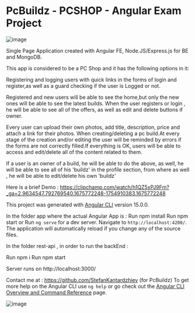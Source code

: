 # PcBuildz - PCSHOP - Angular Exam Project

![image](https://user-images.githubusercontent.com/103639205/217245665-a7754780-1545-4763-8620-dbefa794da7e.png)

Single Page Application created with Angular FE, Node.JS/Express.js for BE and MongoDB.  


This app is considered to be a PC Shop and it has the following options in it:

Registering and logging users with quick links in the forms of login and register,as well as a guard checking if the user is Logged or not.

Registered and new users will be able to see the home,but only the new ones will be able to see the latest builds.
When the user registers or login , he will be able to see all of the offers, as well as edit and delete buttons if owner.


Every user can upload their own photos, add title, description, price and attach a link for their photos. When creating/deleting a pc build.At every stage of the creation and/or editing the user will be reminded by errors if the forms are not correctly filled.If everything is OK, users will be able to access and edit/delete all of the content related to them.


If a user is an owner of a build, he will be able to do the above, as well, he will be able to see all of his 'buildz' in the profile section, from where as well , he will be able to edit/delete his own 'buildz'


Here is a brief Demo : 
https://clipchamp.com/watch/h1QZ5xPJ9Fm?_ga=2.9634547.792769540.1675772248-1754910383.1675772248 



This project was generated with [Angular CLI](https://github.com/angular/angular-cli) version 15.0.0.

In the folder app where the actual Angular App is :
Run  npm install
Run  npm start or 
Run `ng serve` for a dev server. Navigate to `http://localhost:4200/`. The application will automatically reload if you change any of the source files.

In the folder rest-api , in order to run the backEnd : 

Run npm i
Run npm start

Server runs on http://localhost:3000/

Contact me at : https://github.com/StefanKantardzhiev (for PcBuildz)
To get more help on the Angular CLI use `ng help` or go check out the [Angular CLI Overview and Command Reference](https://angular.io/cli) page.

![image](https://user-images.githubusercontent.com/103639205/217248702-c159dcde-8823-4f95-b6e5-390e362e4f47.png)

